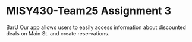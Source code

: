 MISY430-Team25 Assignment 3
==============
BarU
Our app allows users to easily access information about discounted deals on Main St. and create reservations.
